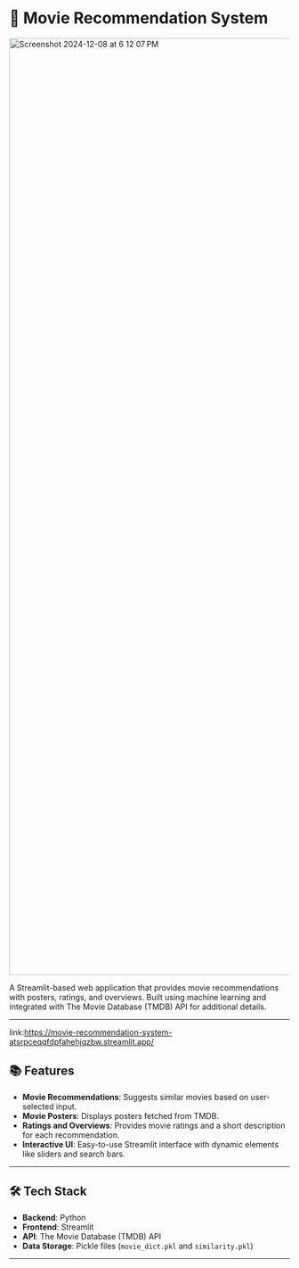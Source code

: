 # 🎥 Movie Recommendation System

<img width="1680" alt="Screenshot 2024-12-08 at 6 12 07 PM" src="https://github.com/user-attachments/assets/ef4c300a-ce81-4f9a-a6bc-0be55b1e5a27">

A Streamlit-based web application that provides movie recommendations with posters, ratings, and overviews. Built using machine learning and integrated with The Movie Database (TMDB) API for additional details.

---
link:https://movie-recommendation-system-atsrpceqqfdpfahehjqzbw.streamlit.app/

## 📚 Features
- **Movie Recommendations**: Suggests similar movies based on user-selected input.
- **Movie Posters**: Displays posters fetched from TMDB.
- **Ratings and Overviews**: Provides movie ratings and a short description for each recommendation.
- **Interactive UI**: Easy-to-use Streamlit interface with dynamic elements like sliders and search bars.

---

## 🛠️ Tech Stack
- **Backend**: Python
- **Frontend**: Streamlit
- **API**: The Movie Database (TMDB) API
- **Data Storage**: Pickle files (`movie_dict.pkl` and `similarity.pkl`)

---



